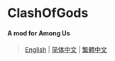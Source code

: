 # ClashOfGods
#### A mod for Among Us
> [English](README/README-English.md) | [简体中文](README/README-SChinese.md) | [繁體中文](README/README-TChinese.md)
